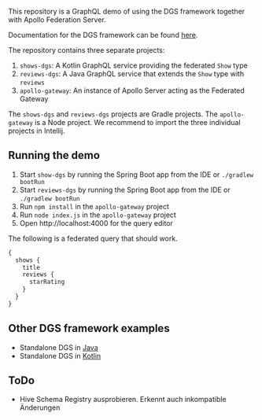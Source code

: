 This repository is a GraphQL demo of using the DGS framework together with Apollo Federation Server.

Documentation for the DGS framework can be found [here](https://netflix.github.io/dgs).

The repository contains three separate projects:

1. `shows-dgs`: A Kotlin GraphQL service providing the federated `Show` type
2. `reviews-dgs`: A Java GraphQL service that extends the `Show` type with `reviews`
3. `apollo-gateway`: An instance of Apollo Server acting as the Federated Gateway

The `shows-dgs` and `reviews-dgs` projects are Gradle projects.
The `apollo-gateway` is a Node project.
We recommend to import the three individual projects in Intellij.

Running the demo
----

1. Start `show-dgs` by running the Spring Boot app from the IDE or `./gradlew bootRun`
2. Start `reviews-dgs` by running the Spring Boot app from the IDE or `./gradlew bootRun`
3. Run `npm install` in the `apollo-gateway` project
4. Run `node index.js` in the `apollo-gateway` project
5. Open http://localhost:4000 for the query editor

The following is a federated query that should work.

```graphql
{
  shows {
    title
    reviews {
      starRating
    }
  }
}
```

Other DGS framework examples
----

* Standalone DGS in [Java](https://github.com/Netflix/dgs-examples-java)
* Standalone DGS in [Kotlin](https://github.com/Netflix/dgs-examples-kotlin)

ToDo
----
* Hive Schema Registry ausprobieren. Erkennt auch inkompatible Änderungen
